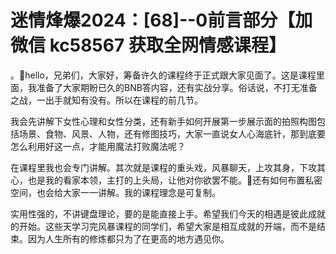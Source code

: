 # 迷情烽爆2024：[68]--0前言部分【加微信 kc58567 获取全网情感课程】

。🎼hello，兄弟们，大家好，筹备许久的课程终于正式跟大家见面了。这是课程里面，我准备了大家期盼已久的BNB答内容，还有实战分享。俗话说，不打无准备之战，一出手就知有没有。所以在课程的前几节。

我会先讲解下女性心理和女性分类，还有新手如何开展第一步展示面的拍照构图包括场景、食物、风景、人物，还有修图技巧，大家一直说女人心海底针，那到底要怎么利用好这一点，才能用魔法打败魔法呢？

在课程里我也会专门讲解。其次就是课程的重头戏，风暴聊天，上攻其身，下攻其心，也是我的看家本领，主打的上头局，让他对你欲罢不能。🎼还有如何布置私密空间，也会给大家一一讲解。我的课程理念是可复制。

实用性强的，不讲键盘理论，要的是能直接上手。希望我们今天的相遇是彼此成就的开始。这些天学习完风暴课程的同学们，希望大家是相互成就的开端，而不是结束。因为人生所有的修炼都只为了在更高的地方遇见你。

